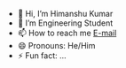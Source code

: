 - 👋 Hi, I’m <Bold>Himanshu Kumar</Bold>
- 🌱 I’m Engineering Student
- 📫 How to reach me <a href ="himanshukumar107102004@gmail.com"> E-mail </a>
- 😄 Pronouns: He/Him
- ⚡ Fun fact: ...

<!---
ku-himanshu/ku-himanshu is a ✨ special ✨ repository because its `README.md` (this file) appears on your GitHub profile.
You can click the Preview link to take a look at your changes.
--->
